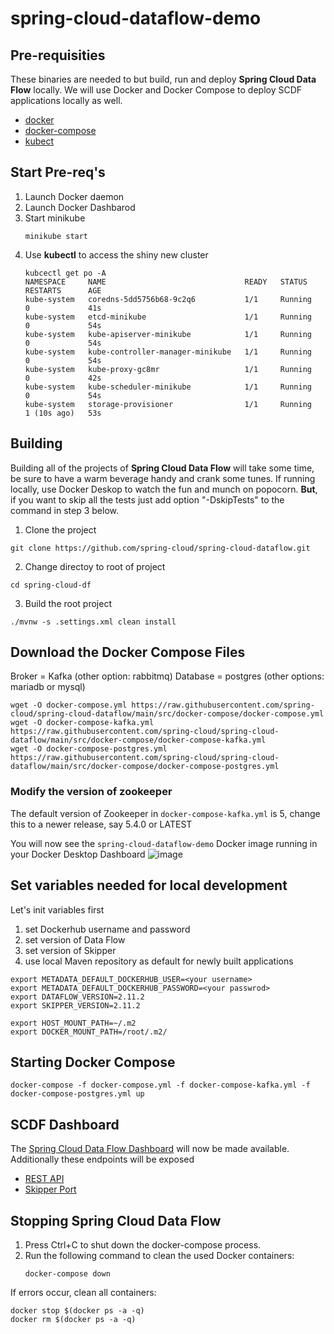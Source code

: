 # spring-cloud-dataflow-demo
## Pre-requisities
These binaries are needed to but build, run and deploy **Spring Cloud Data Flow** locally.  We will use Docker and Docker Compose to deploy SCDF applications locally as well.
* [docker](https://docs.docker.com/get-docker/)
* [docker-compose](https://docs.docker.com/compose/install/)
* [kubect](https://kubernetes.io/releases/download/)
## Start Pre-req's
1. Launch Docker daemon
2. Launch Docker Dashbarod
3. Start minikube
   ```
   minikube start
   ```
4. Use **kubectl** to access the shiny new cluster
   ```
   kubcectl get po -A
   NAMESPACE     NAME                               READY   STATUS    RESTARTS      AGE
   kube-system   coredns-5dd5756b68-9c2q6           1/1     Running   0             41s
   kube-system   etcd-minikube                      1/1     Running   0             54s
   kube-system   kube-apiserver-minikube            1/1     Running   0             54s
   kube-system   kube-controller-manager-minikube   1/1     Running   0             54s
   kube-system   kube-proxy-gc8mr                   1/1     Running   0             42s
   kube-system   kube-scheduler-minikube            1/1     Running   0             54s
   kube-system   storage-provisioner                1/1     Running   1 (10s ago)   53s   
   ```

## Building
Building all of the projects of **Spring Cloud Data Flow** will take some time, be sure to have a warm beverage handy and crank some tunes.  If running locally, use Docker Deskop to watch the fun and munch on popocorn. **But**, if you want to skip all the tests just add option "-DskipTests" to the command in step 3 below.

1. Clone the project
```
git clone https://github.com/spring-cloud/spring-cloud-dataflow.git
```
2. Change directoy to root of project
```
cd spring-cloud-df
```

3. Build the root project
```
./mvnw -s .settings.xml clean install
```
## Download the Docker Compose Files
Broker = Kafka (other option: rabbitmq)
Database = postgres (other options: mariadb or mysql)
```
wget -O docker-compose.yml https://raw.githubusercontent.com/spring-cloud/spring-cloud-dataflow/main/src/docker-compose/docker-compose.yml
wget -O docker-compose-kafka.yml https://raw.githubusercontent.com/spring-cloud/spring-cloud-dataflow/main/src/docker-compose/docker-compose-kafka.yml
wget -O docker-compose-postgres.yml https://raw.githubusercontent.com/spring-cloud/spring-cloud-dataflow/main/src/docker-compose/docker-compose-postgres.yml
```
### Modify the version of zookeeper
The default version of Zookeeper in `docker-compose-kafka.yml` is 5, change this to a newer release, say 5.4.0 or LATEST

You will now see the `spring-cloud-dataflow-demo` Docker image running in your Docker Desktop Dashboard
![image](https://github.com/paul-reese/spring-cloud-dataflow-demo/assets/8217170/34c78c4c-7b00-44d4-b57c-67575b2abfe1)

## Set variables needed for local development
Let's init variables first
1. set Dockerhub username and password
2. set version of Data Flow
3. set version of Skipper
4. use local Maven repository as default for newly built applications
```
export METADATA_DEFAULT_DOCKERHUB_USER=<your username>
export METADATA_DEFAULT_DOCKERHUB_PASSWORD=<your passwrod>
export DATAFLOW_VERSION=2.11.2
export SKIPPER_VERSION=2.11.2

export HOST_MOUNT_PATH=~/.m2
export DOCKER_MOUNT_PATH=/root/.m2/
```
## Starting Docker Compose
```
docker-compose -f docker-compose.yml -f docker-compose-kafka.yml -f docker-compose-postgres.yml up
```
## SCDF Dashboard
The [Spring Cloud Data Flow Dashboard](http://localhost:9393/dashboard/index.html#/apps) will now be made available.  Additionally these endpoints will be exposed
* [REST API](http://localhost:9393)
* [Skipper Port](http://localhost:7577/api)

## Stopping Spring Cloud Data Flow
1. Press Ctrl+C to shut down the docker-compose process.
2. Run the following command to clean the used Docker containers:
   ```
   docker-compose down
   ```
If errors occur, clean all containers:
   ```
   docker stop $(docker ps -a -q)
   docker rm $(docker ps -a -q)
   ```
